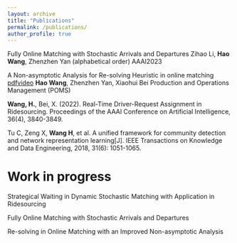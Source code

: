 ```yaml
---
layout: archive
title: "Publications"
permalink: /publications/
author_profile: true
---
```

Fully Online Matching with Stochastic Arrivals and Departures
Zihao Li, **Hao Wang**, Zhenzhen Yan (alphabetical order)
AAAI2023

A Non-asymptotic Analysis for Re-solving Heuristic in online matching [pdf]()[video](https://www.youtube.com/watch?v=1q8gW6LJ68A&t=17s&ab_channel=POMSociety)
**Hao Wang**, Zhenzhen Yan, Xiaohui Bei
Production and Operations Management (POMS)

**Wang, H.**, Bei, X. (2022). Real-Time Driver-Request Assignment in Ridesourcing. Proceedings of the AAAI
Conference on Artificial Intelligence, 36(4), 3840-3849.

Tu C, Zeng X, **Wang H**, et al. A unified framework for community detection and network representation learning[J].
IEEE Transactions on Knowledge and Data Engineering, 2018, 31(6): 1051-1065.

Work in progress
======


Strategical Waiting in Dynamic Stochastic Matching with Application in Ridesourcing

Fully Online Matching with Stochastic Arrivals and Departures

Re-solving in Online Matching with an Improved Non-asymptotic Analysis

<!-- 
{% if author.googlescholar %}
  You can also find my articles on <u><a href="{{author.googlescholar}}">my Google Scholar profile</a>.</u>
{% endif %}

{% include base_path %}

{% for post in site.publications reversed %}
  {% include archive-single.html %}
{% endfor %} -->
